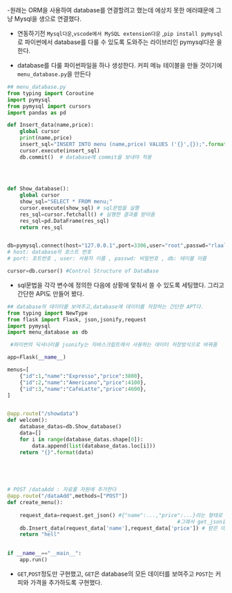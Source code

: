 -원래는 ORM을 사용하여 database를 연결할려고 했는데 에상치 못한 에러떄문에 그냥 Mysql을 생으로 연결했다.
- 연동하기전 `Mysql다운`,`vscode에서 MySQL extension다운` ,`pip install pymysql`로 파이썬에서 database를 다룰 수 있도록 도와주는 라이브리인 pymysql다운 을 한다.

- database를 다룰 파이썬파일을 하나 생성한다. 커피 메뉴 테이블을 만들 것이기에 `menu_database.py`을 만든다

```python
## menu_database.py
from typing import Coroutine
import pymysql
from pymysql import cursors
import pandas as pd

def Insert_data(name,price):
    global cursor  
    print(name,price)
    insert_sql="INSERT INTO menu (name,price) VALUES ('{}',{});".format(name,price)
    cursor.execute(insert_sql)
    db.commit()  # database에 commit을 보내야 적용
    
    
    

def Show_database():
    global cursor
    show_sql="SELECT * FROM menu;"
    cursor.execute(show_sql) # sql문법을 실행
    res_sql=cursor.fetchall() # 실행한 결과를 받아옴
    res_sql=pd.DataFrame(res_sql)
    return res_sql


db=pymysql.connect(host="127.0.0.1",port=3306,user="root",passwd="rlaalswnd1",db="test",charset="utf8") #연결하고 싶은 db와 connecting
# host: database의 호스트 번호
# port: 포트번호 , user: 사용자 이름 , passwd: 비밀번호 , db: 테이블 이름

cursor=db.cursor() #Control Structure of DataBase
```  

- sql문법을 각각 변수에 정의한 다음에 상황에 맟춰서 쓸 수 있도록 세팅했다. 그리고 간단한 API도 만들어 봤다.

```python
## database의 데이터를 보여주고,database에 데이터를 저장하는 간단한 APT다.
from typing import NewType
from flask import Flask, json,jsonify,request
import pymysql
import menu_database as db

 #파이썬의 딕셔너리를 jsonify는 자바스크립트에서 사용하는 데이터 저장방식으로 바꿔줌

app=Flask(__name__)

menus=[
    {"id":1,"name":"Expresso","price":3800},
    {"id":2,"name":"Americano","price":4100},
    {"id":3,"name":"CafeLatte","price":4600},
]


@app.route("/showdata")
def welcom():
    database_datas=db.Show_database()
    data=[]
    for i in range(database_datas.shape[0]):
        data.append(list(database_datas.loc[i])) 
    return "{}".format(data)

        
    


# POST /dataAdd : 자료를 자원에 추가한다
@app.route("/dataAdd",methods=["POST"])
def create_menu():
    
    request_data=request.get_json() #{"name":...,"price":...}라는 형태로 얻음,참고로 딕셔너리와 json형태의 데이터는 살짝 다름
                                                       #그래서 get_json을 이용해서 딕셔너리 형태의 데이토를 json형태로 get함
    db.Insert_data(request_data['name'],request_data['price']) # 받은 데이터를 database에 저장한다.
    return "hell"
    

if __name__=="__main__":
    app.run()


```
- `GET`,`POST`정도만 구현했고, `GET`은 database의 모든 데이터를 보여주고 `POST`는 커피와 가격을 추가하도록 구현했다.
